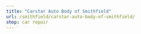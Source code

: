 ```yaml
---
title: "Carstar Auto Body of Smithfield"
url: /smithfield/carstar-auto-body-of-smithfield/
shop: car repair
---
```

